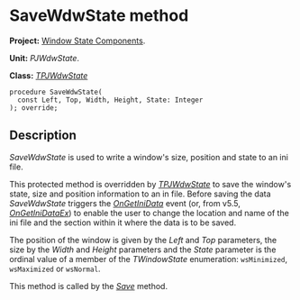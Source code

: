 # SaveWdwState method #

**Project:** [Window State Components](WindowStateComponents.md).

**Unit:** _PJWdwState_.

**Class:** _[TPJWdwState](TPJWdwState.md)_

```
procedure SaveWdwState(
  const Left, Top, Width, Height, State: Integer
); override;
```

## Description ##

_SaveWdwState_ is used to write a window's size, position and state to an ini file.

This protected method is overridden by _[TPJWdwState](TPJWdwState.md)_ to save the window's state, size and position information to an in file. Before saving the data _SaveWdwState_ triggers the _[OnGetIniData](TPJWdwStateOnGetIniData.md)_ event (or, from v5.5, _[OnGetIniDataEx](TPJWdwStateOnGetIniDataEx.md)_) to enable the user to change the location and name of the ini file and the section within it where the data is to be saved.

The position of the window is given by the _Left_ and _Top_ parameters, the size by the _Width_ and _Height_ parameters and the _State_ parameter is the ordinal value of a member of the _TWindowState_ enumeration: `wsMinimized`, `wsMaximized` or `wsNormal`.

This method is called by the _[Save](TPJWdwStateSave.md)_ method.
